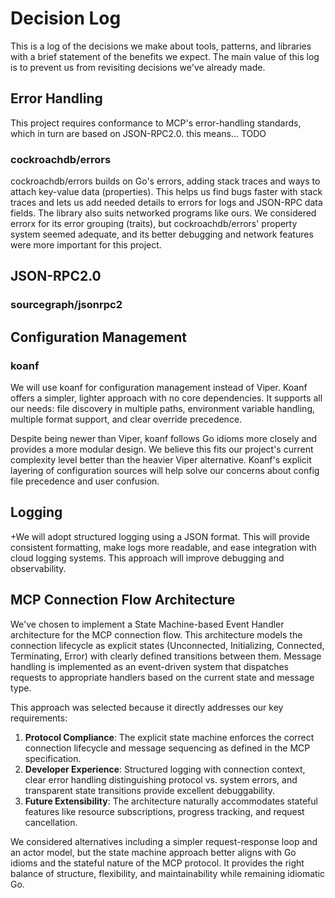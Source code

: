 # Decision Log

This is a log of the decisions we make about tools, patterns, and libraries with a brief statement of the benefits we expect. The main value of this log is to prevent us from revisiting decisions we've already made.

## Error Handling

This project requires conformance to MCP's error-handling standards, which in turn are based on JSON-RPC2.0. this means... TODO

### cockroachdb/errors

cockroachdb/errors builds on Go's errors, adding stack traces and ways to attach key-value data (properties). This helps us find bugs faster with stack traces and lets us add needed details to errors for logs and JSON-RPC data fields. The library also suits networked programs like ours.
We considered errorx for its error grouping (traits), but cockroachdb/errors' property system seemed adequate, and its better debugging and network features were more important for this project.

## JSON-RPC2.0

### sourcegraph/jsonrpc2

## Configuration Management

### koanf

We will use koanf for configuration management instead of Viper. Koanf offers a simpler, lighter approach with no core dependencies. It supports all our needs: file discovery in multiple paths, environment variable handling, multiple format support, and clear override precedence.

Despite being newer than Viper, koanf follows Go idioms more closely and provides a more modular design. We believe this fits our project's current complexity level better than the heavier Viper alternative. Koanf's explicit layering of configuration sources will help solve our concerns about config file precedence and user confusion.

## Logging

+We will adopt structured logging using a JSON format. This will provide consistent formatting, make logs more readable, and ease integration with cloud logging systems. This approach will improve debugging and observability.

## MCP Connection Flow Architecture

We've chosen to implement a State Machine-based Event Handler architecture for the MCP connection flow. This architecture models the connection lifecycle as explicit states (Unconnected, Initializing, Connected, Terminating, Error) with clearly defined transitions between them. Message handling is implemented as an event-driven system that dispatches requests to appropriate handlers based on the current state and message type.

This approach was selected because it directly addresses our key requirements:

1. **Protocol Compliance**: The explicit state machine enforces the correct connection lifecycle and message sequencing as defined in the MCP specification.
2. **Developer Experience**: Structured logging with connection context, clear error handling distinguishing protocol vs. system errors, and transparent state transitions provide excellent debuggability.
3. **Future Extensibility**: The architecture naturally accommodates stateful features like resource subscriptions, progress tracking, and request cancellation.

We considered alternatives including a simpler request-response loop and an actor model, but the state machine approach better aligns with Go idioms and the stateful nature of the MCP protocol. It provides the right balance of structure, flexibility, and maintainability while remaining idiomatic Go.
